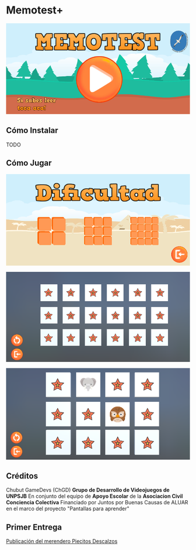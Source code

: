 # Memotest+

![Menu Principal](/Screenshots/menuprincipal.PNG)


## Cómo Instalar

 TODO

## Cómo Jugar

![Dificultad](/Screenshots/dificultad.PNG)

![Juego](/Screenshots/Juego.PNG)

![En juego](/Screenshots/ingame.PNG)

## Créditos

Chubut GameDevs (ChGD) 
**Grupo de Desarrollo de Videojuegos de UNPSJB**
En conjunto del equipo de **Apoyo Escolar** de la **Asociacion Civil Conciencia Colectiva** 
Financiado por Juntos por Buenas Causas de ALUAR en el marco del proyecto "Pantallas para aprender"



## Primer Entrega
[Publicación del merendero Piecitos Descalzos](https://m.facebook.com/story.php?story_fbid=pfbid03o3BjvmNtuu95WsLEyVpPfZYc52JNppJ9VboUJDmobs63TeX68XJhpzX6pFTrWqcl&id=607174899389678&sfnsn=scwspwa)




